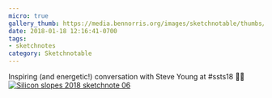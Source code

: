 ```yaml
---
micro: true
gallery_thumb: https://media.bennorris.org/images/sketchnotable/thumbs/silicon-slopes-2018-sketchnote-06.jpg
date: 2018-01-18 12:16:41-0700
tags:
- sketchnotes
category: Sketchnotable
---
```


Inspiring (and energetic!) conversation with Steve Young at #ssts18 ✍🏼 [![Silicon slopes 2018 sketchnote 06](https://media.bennorris.org/images/sketchnotable/silicon-slopes-2018/silicon-slopes-2018-sketchnote-06.jpg)](https://media.bennorris.org/images/sketchnotable/silicon-slopes-2018/silicon-slopes-2018-sketchnote-06.jpg)